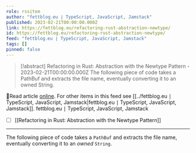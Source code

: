 ```yaml
---
role: rssitem
author: "fettblog․eu ∣ TypeScript, JavaScript, Jamstack"
published: 2023-02-21T00:00:00.000Z
link: https://fettblog.eu/refactoring-rust-abstraction-newtype/
id: https://fettblog.eu/refactoring-rust-abstraction-newtype/
feed: "fettblog․eu ∣ TypeScript, JavaScript, Jamstack"
tags: []
pinned: false
---
```

> [!abstract] Refactoring in Rust: Abstraction with the Newtype Pattern - 2023-02-21T00:00:00.000Z
> The following piece of code takes a PathBuf and extracts the file name, eventually converting it to an owned String.

🔗Read article [online](https://fettblog.eu/refactoring-rust-abstraction-newtype/). For other items in this feed see [[../fettblog․eu ∣ TypeScript, JavaScript, Jamstack|fettblog․eu ∣ TypeScript, JavaScript, Jamstack]].
fettblog․eu ∣ TypeScript, JavaScript, Jamstack
- [ ] [[Refactoring in Rust꞉ Abstraction with the Newtype Pattern]]
- - -
The following piece of code takes a `PathBuf` and extracts the file name, eventually converting it to an _owned_ `String`.